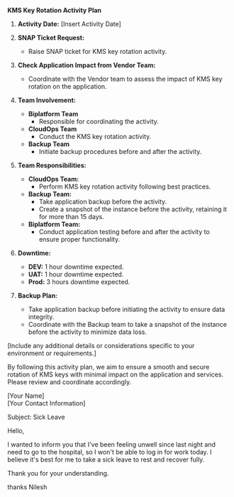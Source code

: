 **KMS Key Rotation Activity Plan**

1. **Activity Date:** [Insert Activity Date]

2. **SNAP Ticket Request:**
   - Raise SNAP ticket for KMS key rotation activity.

3. **Check Application Impact from Vendor Team:**
   - Coordinate with the Vendor team to assess the impact of KMS key rotation on the application.

4. **Team Involvement:**
   - **Biplatform Team**
     - Responsible for coordinating the activity.
   - **CloudOps Team**
     - Conduct the KMS key rotation activity.
   - **Backup Team**
     - Initiate backup procedures before and after the activity.

5. **Team Responsibilities:**
   - **CloudOps Team:**
     - Perform KMS key rotation activity following best practices.
   - **Backup Team:**
     - Take application backup before the activity.
     - Create a snapshot of the instance before the activity, retaining it for more than 15 days.
   - **Biplatform Team:**
     - Conduct application testing before and after the activity to ensure proper functionality.

6. **Downtime:**
   - **DEV:** 1 hour downtime expected.
   - **UAT:** 1 hour downtime expected.
   - **Prod:** 3 hours downtime expected.

7. **Backup Plan:**
   - Take application backup before initiating the activity to ensure data integrity.
   - Coordinate with the Backup team to take a snapshot of the instance before the activity to minimize data loss.

[Include any additional details or considerations specific to your environment or requirements.]

By following this activity plan, we aim to ensure a smooth and secure rotation of KMS keys with minimal impact on the application and services. Please review and coordinate accordingly.

[Your Name]  
[Your Contact Information]




Subject: Sick Leave

Hello,

I wanted to inform you that I've been feeling unwell since last night and need to go to the hospital, so I won't be able to log in for work today. I believe it's best for me to take a sick leave to rest and recover fully.

Thank you for your understanding.

thanks 
Nilesh
